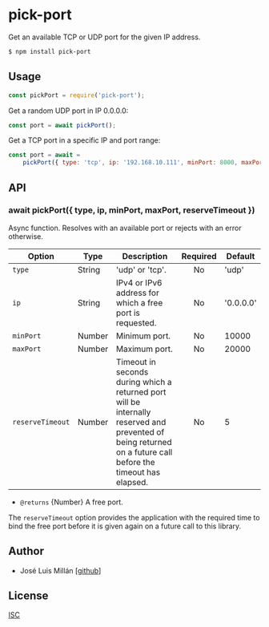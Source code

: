 # pick-port

Get an available TCP or UDP port for the given IP address.

```bash
$ npm install pick-port
```


## Usage

```js
const pickPort = require('pick-port');
```

Get a random UDP port in IP 0.0.0.0:

```js
const port = await pickPort();
```

Get a TCP port in a specific IP and port range:

```js
const port = await =
	pickPort({ type: 'tcp', ip: '192.168.10.111', minPort: 8000, maxPort: 9000 })
```


## API

### await pickPort({ type, ip, minPort, maxPort, reserveTimeout })

Async function. Resolves with an available port or rejects with an error otherwise.

| Option        | Type   | Description   | Required | Default |
| ------------- | ------ | ------------- |   :---:  | ------- |
| `type`        | String | 'udp' or 'tcp'. | No      | 'udp'   |
| `ip`          | String | IPv4 or IPv6 address for which a free port is requested. | No      | '0.0.0.0' |
| `minPort`     | Number | Minimum port.   | No      | 10000   |
| `maxPort`     | Number | Maximum port.   | No      | 20000   |
| `reserveTimeout` | Number | Timeout in seconds during which a returned port will be internally reserved and prevented of being returned on a future call before the timeout has elapsed. | No | 5 |

* `@returns` {Number} A free port.

The `reserveTimeout` option provides the application with the required time to bind the free port before it is given again on a future call to this library.


## Author

* José Luis Millán [[github](https://github.com/jmillan/)]


## License

[ISC](./LICENSE)
